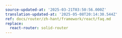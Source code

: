 ```yaml
---
source-updated-at: '2025-03-21T03:50:56.000Z'
translation-updated-at: '2025-05-08T20:14:30.544Z'
ref: docs/router/zh-hant/framework/react/faq.md
replace:
  react-router: solid-router
---
```

